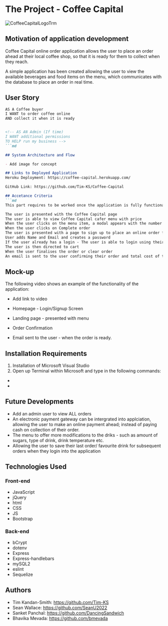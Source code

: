 # The Project - Coffee Capital
![CoffeeCapitalLogoTrm](https://user-images.githubusercontent.com/109460560/201080268-01f186c0-8d4e-481e-a636-fd9e0e281aa3.png)



## Motivation of application development 

Coffee Capital online order application allows the user to place an order ahead at their local coffee shop, so that it is ready for them to collect when they reach. 

A simple application has been created allowing the user to view the available beverages and food items on the menu, which communicates with the database to place an order in real time. 

<!-- Remove the following:

Allow a commuter travelling to work to place an order for their beverage from a coffee shop, so that it is ready at a particular set time for them to collect their order. -->

<!-- Admin - to allow customers to place an order to ahead prior to their arrival - so that the order is ready for they arrive.  -->

## User Story
```md
AS A Coffee buyer
I WANT to order coffee online
AND collect it when it is ready


<!-- AS AN Admin (If time)
I WANT additional permissions 
TO HELP run my business -->
```md

## System Architecture and Flow

- Add image for concept

## Links to Deployed Application
Heroku Deployment: https://coffee-capital.herokuapp.com/

GitHub Link: https://github.com/Tim-KS/Coffee-Capital

## Accetance Criteria
```md
This part requires to be worked once the application is fully functional

The user is presented with the Coffee Capital page
The user is able to view Coffee Capital cafer menu with price
When the user clicks on the menu item, a modal appears with the number of items they require
When the user clicks on Complete order
The user is presented with a page to sign up to place an online order from Coffee Capital
User adds Name and Email and creates a password
If the user already has a login - The user is able to login using their login and password
The user is then directed to cart
When the user finalises the order or clear order
An email is sent to the user confirming their order and total cost of the order to pay upon pick up


```
## Mock-up

The following video shows an example of the functionality of the application:
 - Add link to video


 - Homepage - Login/Signup Screen

 - Landing page - presented with menu

 - Order Confirmation

 - Email sent to the user - when the order is ready.

## Installation Requirements
1. Installation of Microsoft Visual Studio
2. Open up Terminal within Microsoft and type in the following commands:
 - 
 -

## Future Developments
 - Add an admin user to view ALL orders
 - An electronic payment gateway can be intergrated into applciation, allowing the user to make an online payment ahead; instead of paying cash on collection of their order.
 - The menu to offer more modifications to the driks - such as amount of sugars, type of drink, drink temperature etc. 
 - Allowing the user to save their last order/ favourite drink for subsequent orders when they login into the application


## Technologies Used

### Front-end
 - JavaScript
 - jQuery
 - html
 - CSS
 - JS
 - Bootstrap

### Back-end
 - bCrypt
 - dotenv
 - Express
 - Express-handlebars
 - mySQL2
 - eslint
 - Sequelize

## Authors
 - Tim Kandan-Smith: https://github.com/Tim-KS
 - Sean Wallace: https://github.com/SeanU2022
 - Sanket Panchal: https://github.com/DancingSandwich
 - Bhavika Mevada: https://github.com/bmevada






